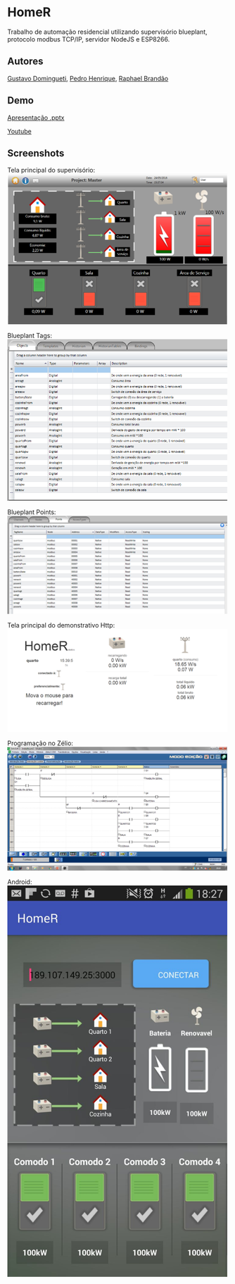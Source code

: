 # HomeR
Trabalho de automação residencial utilizando supervisório blueplant, protocolo modbus TCP/IP, servidor NodeJS e ESP8266.

## Autores
[Gustavo Domingueti](https://github.com/GustavoDominguetti), [Pedro Henrique](https://www.facebook.com/pedro.hc.do), [Raphael Brandão](https://www.facebook.com/raphaelbs)

## Demo
[Apresentação .pptx](./Trabalho%20de%20Dom%C3%B3tica.pptx)

[Youtube](https://youtu.be/CZUL37YRlck)

## Screenshots

Tela principal do supervisório:
<img src="screenshots/blueplant-project.PNG" alt="blueplant main" width="500" heigth="auto" />

Blueplant Tags:
<img src="screenshots/blueplant-tags.PNG" alt="blueplant main" width="500" heigth="auto" />

Blueplant Points:
<img src="screenshots/blueplant-points.PNG" alt="blueplant main" width="500" heigth="auto" />

Tela principal do demonstrativo Http:
<img src="screenshots/homescreen.PNG" alt="blueplant main" width="500" heigth="auto" />

Programação no Zélio:
<img src="screenshots/zelio.png" alt="blueplant main" width="500" heigth="auto" />

Android:
<img src="screenshots/android.jpg" alt="blueplant main" width="500" heigth="auto" />
